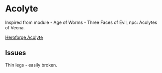 # Acolyte
Inspired from module - Age of Worms - Three Faces of Evil, npc: Acolytes of Vecna.

[Heroforge Acolyte](https://www.heroforge.com/load_config%3D46155257/)

## Issues
Thin legs - easily broken.
